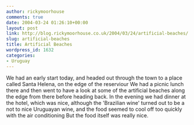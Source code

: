 ```yaml
---
author: rickymoorhouse
comments: true
date: 2004-03-24 01:26:10+00:00
layout: post
link: http://blog.rickymoorhouse.co.uk/2004/03/24/artificial-beaches/
slug: artificial-beaches
title: Artificial Beaches
wordpress_id: 1632
categories:
- Uruguay
---
```


We had an early start today, and headed out through the town to a place called Santa Helena, on the edge of the reserviour We had a picnic lunch there and then went to have a look at some of the artificial beaches along the edge from there before heading back. In the evening we had dinner at the hotel, which was nice, although the 'Brazilian wine' turned out to be a not to nice Uruguayan wine, and the food seemed to cool off too quickly with the air conditioning But the food itself was really nice. 
